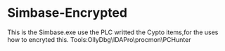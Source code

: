 # Simbase-Encrypted
This is the Simbase.exe use the PLC writted the Cypto items,for the uses how to encryted this.
Tools:OllyDbg\IDAPro\procmon\PCHunter

